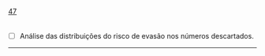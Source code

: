 [47](https://github.com/guilhermeprokisch/ideias/issues/47) 
###### 

- [ ] Análise das distribuições do risco de evasão nos números descartados.
  



-------------------------------------------------------------------------------

